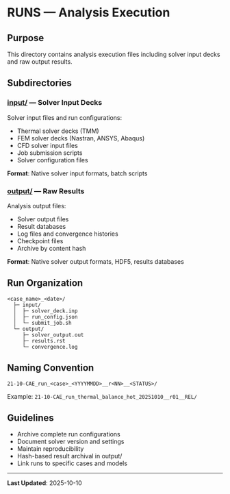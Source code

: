 # RUNS — Analysis Execution

## Purpose
This directory contains analysis execution files including solver input decks and raw output results.

## Subdirectories

### [input/](input/) — Solver Input Decks
Solver input files and run configurations:
- Thermal solver decks (TMM)
- FEM solver decks (Nastran, ANSYS, Abaqus)
- CFD solver input files
- Job submission scripts
- Solver configuration files

**Format**: Native solver input formats, batch scripts

### [output/](output/) — Raw Results
Analysis output files:
- Solver output files
- Result databases
- Log files and convergence histories
- Checkpoint files
- Archive by content hash

**Format**: Native solver output formats, HDF5, results databases

## Run Organization
```
<case_name>_<date>/
  ├─ input/
  │  ├─ solver_deck.inp
  │  ├─ run_config.json
  │  └─ submit_job.sh
  └─ output/
     ├─ solver_output.out
     ├─ results.rst
     └─ convergence.log
```

## Naming Convention
```
21-10-CAE_run_<case>_<YYYYMMDD>__r<NN>__<STATUS>/
```

Example: `21-10-CAE_run_thermal_balance_hot_20251010__r01__REL/`

## Guidelines
- Archive complete run configurations
- Document solver version and settings
- Maintain reproducibility
- Hash-based result archival in output/
- Link runs to specific cases and models

---

**Last Updated**: 2025-10-10
